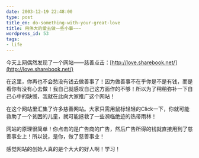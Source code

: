 ```yaml
---
date: 2003-12-19 22:48:00
type: post
title_en: do-something-with-your-great-love
title: 用伟大的爱去做一些小事~~~
wordpress_id: 53
tags:
- life
---
```


今天上网偶然发现了一个网站——慈善点击：[http://love.sharebook.net/](http://love.sharebook.net/)  
  
在这里，你再也不会愁没有钱去做善事了！因为做善事不在乎你是不是有钱，而是看你有没有心去做！我自己就感叹自己这方面作的不够！所以为了稍稍弥补一下自己心中的缺憾，我就在此向大家推广这个网站！  
  
在这个网站里汇集了许多慈善网站。大家只需用鼠标轻轻的Click一下，你就可能救助了一个贫困的儿童，就可能拯救了一些濒临绝迹的热带雨林！  
  
网站的原理很简单！你点击的是广告商的广告，然后广告所得的钱就直接用到了慈善事业上！所以说，是你，做了慈善事业！  
  
感觉网站的创始人真的是个大大的好人啊！学习！

[](http://www.icbean.com/nickcheng/default.asp?cat=1)
